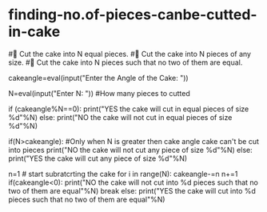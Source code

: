# finding-no.of-pieces-canbe-cutted-in-cake


# Cut the cake into N equal pieces.
# Cut the cake into N pieces of any size.
# Cut the cake into N pieces such that no two of them are equal.



cakeangle=eval(input("Enter the Angle of the Cake: "))

N=eval(input("Enter N: "))      #How many pieces to cutted

if (cakeangle%N==0):
    print("YES the cake will cut in equal pieces of size %d"%N)
else:
    print("NO the cake will not cut in equal pieces of size %d"%N)
    
    
if(N>cakeangle):    #Only when N is greater then cake angle cake can't be cut into pieces
    print("NO the cake will not cut  any piece of size %d"%N)
else:
    print("YES the cake will cut  any piece of size %d"%N)

    
n=1        # start subratcrting the cake
for i in range(N):
    cakeangle-=n
    n+=1
    if(cakeangle<0):
        print("NO the cake will not cut into %d pieces such that no two of them are equal"%N)
        break
else:
        print("YES the cake will cut into %d pieces such that no two of them are equal"%N)
